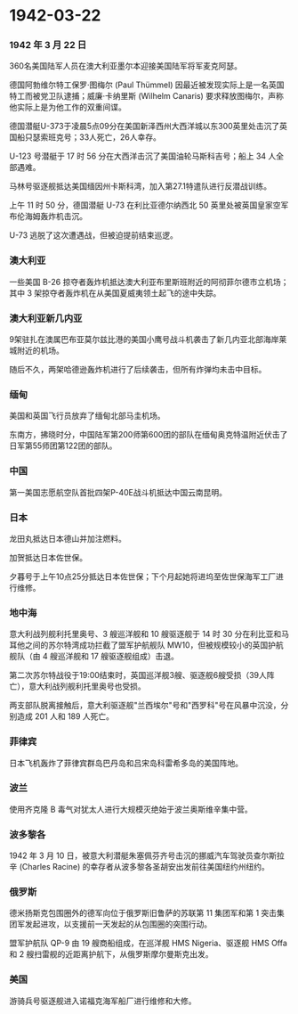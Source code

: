 # 1942-03-22

### 1942 年 3 月 22 日

360名美国陆军人员在澳大利亚墨尔本迎接美国陆军将军麦克阿瑟。

德国阿勃维尔特工保罗·图梅尔 (Paul Thümmel)
因最近被发现实际上是一名英国特工而被党卫队逮捕；威廉·卡纳里斯 (Wilhelm
Canaris) 要求释放图梅尔，声称他实际上是为他工作的双重间谍。

德国潜艇U-373于凌晨5点09分在美国新泽西州大西洋城以东300英里处击沉了英国船只瑟索班克号；33人死亡，26人幸存。

U-123 号潜艇于 17 时 56 分在大西洋击沉了美国油轮马斯科吉号；船上 34
人全部遇难。

马林号驱逐舰抵达美国缅因州卡斯科湾，加入第27.1特遣队进行反潜战训练。

上午 11 时 50 分，德国潜艇 U-73 在利比亚德尔纳西北 50
英里处被英国皇家空军布伦海姆轰炸机击沉。

U-73 逃脱了这次遭遇战，但被迫提前结束巡逻。

### 澳大利亚

一些美国 B-26
掠夺者轰炸机抵达澳大利亚布里斯班附近的阿彻菲尔德市立机场；其中 3
架掠夺者轰炸机在从美国夏威夷领土起飞的途中失踪。

### 澳大利亚新几内亚

9架驻扎在澳属巴布亚莫尔兹比港的美国小鹰号战斗机袭击了新几内亚北部海岸莱城附近的机场。

随后不久，两架哈德逊轰炸机进行了后续袭击，但所有炸弹均未击中目标。

### 缅甸

美国和英国飞行员放弃了缅甸北部马圭机场。

东南方，拂晓时分，中国陆军第200师第600团的部队在缅甸奥克特温附近伏击了日军第55师团第122团的部队。

### 中国

第一美国志愿航空队首批四架P-40E战斗机抵达中国云南昆明。

### 日本

龙田丸抵达日本德山并加注燃料。

加贺抵达日本佐世保。

夕暮号于上午10点25分抵达日本佐世保；下个月起她将进坞至佐世保海军工厂进行维修。

### 地中海

意大利战列舰利托里奥号、3 艘巡洋舰和 10 艘驱逐舰于 14 时 30
分在利比亚和马耳他之间的苏尔特湾成功拦截了盟军护航舰队
MW10，但被规模较小的英国护航舰队（由 4 艘巡洋舰和 17
艘驱逐舰组成）击退。

第二次苏尔特战役于19:00结束时，英国巡洋舰3艘、驱逐舰6艘受损（39人阵亡），意大利战列舰利托里奥号也受损。

两支部队脱离接触后，意大利驱逐舰"兰西埃尔"号和"西罗科"号在风暴中沉没，分别造成
201 人和 189 人死亡。

### 菲律宾

日本飞机轰炸了菲律宾群岛巴丹岛和吕宋岛科雷希多岛的美国阵地。

### 波兰

使用齐克隆 B 毒气对犹太人进行大规模灭绝始于波兰奥斯维辛集中营。

### 波多黎各

1942 年 3 月 10
日，被意大利潜艇朱塞佩芬齐号击沉的挪威汽车驾驶员查尔斯拉辛 (Charles
Racine) 的幸存者从波多黎各圣胡安出发前往美国纽约州纽约。

### 俄罗斯

德米扬斯克包围圈外的德军向位于俄罗斯旧鲁萨的苏联第 11 集团军和第 1
突击集团军发起进攻，以支援前一天发起的从包围圈的突围行动。

盟军护航队 QP-9 由 19 艘商船组成，在巡洋舰 HMS Nigeria、驱逐舰 HMS Offa
和 2 艘扫雷舰的近距离护航下，从俄罗斯摩尔曼斯克出发。

### 美国

游骑兵号驱逐舰进入诺福克海军船厂进行维修和大修。
